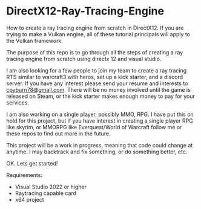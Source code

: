 # DirectX12-Ray-Tracing-Engine
How to create a ray tracing engine from scratch in DirectX12. If you are trying to make a Vulkan engine, all of these tutorial principals will apply to the Vulkan framework.

The purpose of this repo is to go through all the steps of creating a ray tracing engine from scratch using directx 12 and visual studio.

I am also looking for a few people to join my team to create a ray tracing RTS similar to warcraft3 with heros, set up a kick starter, and a discord server. If you have any interest please send your resume and interests to cpyburn78@gmail.com.  There will be no money involved until the game is released on Steam, or the kick starter makes enough money to pay for your services.

I am also working on a single player, possibly MMO, RPG.  I have put this on hold for this project, but if you have interest in creating a single player RPG like skyrim, or MMORPG like Everquest/World of Warcraft follow me or these repos to find out more in the future.

This project will be a work in progress, meaning that code could change at anytime. I may backtrack and fix something, or do something better, etc.

OK. Lets get started!

Requirements:
- Visual Studio 2022 or higher
- Raytracing capable card
- x64 project
